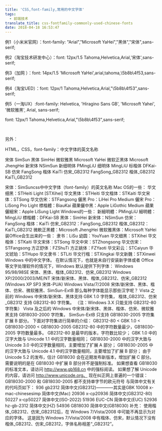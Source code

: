 ```yaml
---
title: 'CSS,font-family,常用的中文字体'
tags:
  - 前端技术
translate_title: css-fontfamily-commonly-used-chinese-fonts
date: 2018-04-18 16:53:47
---
```


例1（小米米官网）：font-family: "Arial","Microsoft YaHei","黑体","宋体",sans-serif;

例2（淘宝技术研发中心）：font: 12px/1.5 Tahoma,Helvetica,Arial,'宋体',sans-serif;

例3（加网 ）：font: 14px/1.5 'Microsoft YaHei',arial,tahoma,\5b8b\4f53,sans-serif;

例4（淘宝UED）：font: 12px/1 Tahoma,Helvetica,Arial,"\5b8b\4f53",sans-serif;

例5（一淘UX）:font-family: Helvetica, 'Hiragino Sans GB', 'Microsoft Yahei', '微软雅黑', Arial, sans-serif;

font: 12px/1 Tahoma,Helvetica,Arial,"\5b8b\4f53",sans-serif;

&nbsp;

另外：

HTML，CSS，font-family：中文字体的英文名称

宋体 SimSun
黑体 SimHei
微软雅黑 Microsoft YaHei
微软正黑体 Microsoft JhengHei
新宋体 NSimSun
新细明体 PMingLiU
细明体 MingLiU
标楷体 DFKai-SB
仿宋 FangSong
楷体 KaiTi
仿宋_GB2312 FangSong_GB2312
楷体_GB2312 KaiTi_GB2312

宋体：SimSuncss中中文字体（font-family）的英文名称
Mac OS的一些：
华文细黑：STHeiti Light [STXihei]
华文黑体：STHeiti
华文楷体：STKaiti
华文宋体：STSong
华文仿宋：STFangsong
儷黑 Pro：LiHei Pro Medium
儷宋 Pro：LiSong Pro Light
標楷體：BiauKai
蘋果儷中黑：Apple LiGothic Medium
蘋果儷細宋：Apple LiSung Light
Windows的一些：
新細明體：PMingLiU
細明體：MingLiU
標楷體：DFKai-SB
黑体：SimHei
新宋体：NSimSun
仿宋：FangSong
楷体：KaiTi
仿宋_GB2312：FangSong_GB2312
楷体_GB2312：KaiTi_GB2312
微軟正黑體：Microsoft JhengHei
微软雅黑体：Microsoft YaHei
装Office会生出来的一些：
隶书：LiSu
幼圆：YouYuan
华文细黑：STXihei
华文楷体：STKaiti
华文宋体：STSong
华文中宋：STZhongsong
华文仿宋：STFangsong
方正舒体：FZShuTi
方正姚体：FZYaoti
华文彩云：STCaiyun
华文琥珀：STHupo
华文隶书：STLiti
华文行楷：STXingkai
华文新魏：STXinwei
Windows 中的中文字体。
在默认情况下，也就是未自行安装新字体或者 Office 等文字处理软件的情况下，Windows 默认提供下列字体：
Windows 95/98/98SE 宋体、黑体、楷体_GB2312、仿宋_GB2312
Windows XP/2000/2003/ME/NT 宋体/新宋体、黑体、楷体_GB2312、仿宋_GB2312 (Windows XP SP3 宋体-PUA)
Windows Vista/7/2008 宋体/新宋体、黑体、楷体、仿宋、微软雅黑、SimSun-ExtB
那么每种字体能显示那些汉字呢？
Vista 之前的 Windows 中宋体/新宋体、黑体支持 GBK 1.0 字符集，
楷体_GB2312、仿宋_GB2312 支持 GB2312-80 字符集。
（注：Windows 3.X 只能支持 GB2312-80 字符集）
Vista 及之后的 Windows 中宋体/新宋体、黑体、楷体、仿宋、微软雅黑支持 GB18030-2000 字符集，
SimSun-ExtB 只支持 GB18030-2005 字符集扩展 B 部分。
下面对字符集进行简单的介绍：
GB2312-80 &lt; GBK 1.0 &lt; GB18030-2000 &lt; GB18030-2005
GB2312-80 中的字符数量最少，GB18030-2005 字符数量最多。
GB2312-80 是最早的版本，字符数比较少；
GBK 1.0 中的汉字大致与 Unicode 1.1 中的汉字数量相同；
GB18030-2000 中的汉字大致与 Unicode 3.0 中的汉字数量相同，主要增加了扩展 A 部分；
GB18030-2005 中的汉字大致与 Unicode 4.1 中的汉字数量相同，主要增加了扩展 B 部分；
由于 Unicode 5.2 的发布，估计 GB18030 会在近期发布新版本，增加扩展 C 部分。
需要说明的是在 GB18030 中扩展 B 部分并不是强制标准。
如果想查看 GB18030 的标准文本，请访问 http://www.gb168.cn 中的强标阅读。
如果想了解 Unicode 的内容，请访问 http://www.unicode.org。
现在纠正网上普遍的一个错误：
GB18030-2000 和 GB18030-2005 都不支持单字节的欧元符号
与简体中文有关的代吗页如下：
936 gb2312 简体中文(GB2312)————其实是GBK
10008 x-mac-chinesesimp 简体中文(Mac)
20936 x-cp20936 简体中文(GB2312-80)
50227 x-cp50227 简体中文(ISO-2022)
51936 EUC-CN 简体中文(EUC)
52936 hz-gb-2312 简体中文(HZ)
54936 GB18030 简体中文(GB18030)
补充：
使用楷体_GB2312、仿宋_GB2312后，在 Windows 7/Vista/2008 中可能不再显示为对应的字体。
这是因为 Windows 7/Vista/2008 中有楷体、仿宋，默认情况下没有楷体_GB2312、仿宋_GB2312，字体名称相差“_GB2312”。